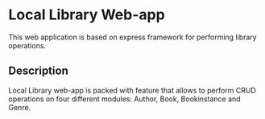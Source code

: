 # Local Library Web-app

This web application is based on express framework for performing library operations.

## Description

Local Library web-app is packed with feature that allows to perform CRUD operations on four different modules: Author, Book, Bookinstance and Genre.
